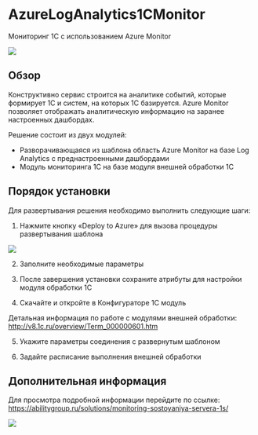 # AzureLogAnalytics1CMonitor
Мониторинг 1С с использованием Azure Monitor

<a href="https://portal.azure.com/#create/Microsoft.Template/uri/https%3A%2F%2Fraw.githubusercontent.com%2Fability-group%2FAzureLogAnalytics1CMonitor%2Fmaster%2Fazuredeploy.json" target="_blank">
    <img src="http://azuredeploy.net/deploybutton.png"/>
</a>

## Обзор

Конструктивно сервис строится на аналитике событий, которые формирует 1С и систем, на которых 1С базируется. Azure Monitor позволяет отображать аналитическую информацию на заранее настроенных дашбордах. 

Решение состоит из двух модулей:
* Разворачивающаяся из шаблона область Azure Monitor на базе Log Analytics с преднастроенными дашбордами
* Модуль мониторинга 1С на базе модуля внешней обработки 1С

## Порядок установки

Для развертывания решения необходимо выполнить следующие шаги:

1. Нажмите кнопку «Deploy to Azure» для вызова процедуры развертывания шаблона

<a href="https://portal.azure.com/#create/Microsoft.Template/uri/https%3A%2F%2Fraw.githubusercontent.com%2Fability-group%2FAzureLogAnalytics1CMonitor%2Fmaster%2Fazuredeploy.json" target="_blank">
    <img src="http://azuredeploy.net/deploybutton.png"/>
</a>

2. Заполните необходимые параметры



3. После завершения установки сохраните атрибуты для настройки модуля обработки 1С



4. Скачайте и откройте в Конфигураторе 1С модуль 

Детальная информация по работе с модулями внешней обработки: http://v8.1c.ru/overview/Term_000000601.htm 



5. Укажите параметры соединения с развернутым шаблоном



6. Задайте расписание выполнения внешней обработки




## Дополнительная информация

Для просмотра подробной информации перейдите по ссылке:  
https://abilitygroup.ru/solutions/monitoring-sostoyaniya-servera-1s/ 

<a href="https://abilitygroup.ru" target="_blank">
    <img src="https://abilitygroup.ru/local/templates/main/images/ability_logo_footer.png"/>
</a>

